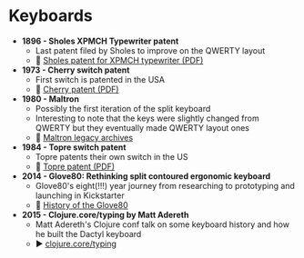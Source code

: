 # Keyboards

- **1896 - Sholes XPMCH Typewriter patent**
  - Last patent filed by Sholes to improve on the QWERTY layout
  - 🔗 [Sholes patent for XPMCH typewriter (PDF)](https://patents.google.com/patent/US568630A/en)
- **1973 - Cherry switch patent**
  - First switch is patented in the USA
  - 🔗 [Cherry patent (PDF)](https://patentimages.storage.googleapis.com/61/7e/57/333089272d5782/US3715545.pdf)
- **1980 - Maltron**
  - Possibly the first iteration of the split keyboard
  - Interesting to note that the keys were slightly changed from QWERTY but they eventually made QWERTY layout ones
  - 🔗 [Maltron legacy archives](https://www.maltron.com/legacy-maltron-keyboards--archive.html)
- **1984 - Topre switch patent**
  - Topre patents their own switch in the US
  - 🔗 [Topre patent (PDF)](https://patentimages.storage.googleapis.com/1e/cc/4d/8fa5cec90a7ee4/US4482932.pdf)
- **2014 - Glove80: Rethinking split contoured ergonomic keyboard**
  - Glove80's eight(!!!) year journey from researching to prototyping and launching in Kickstarter
  - 🔗 [History of the Glove80](https://kbd.news/Glove80-Rethinking-split-contoured-ergonomic-keyboard-1796.html) 
- **2015 - Clojure.core/typing by Matt Adereth** 
  - Matt Adereth's Clojure conf talk on some keyboard history and how he built the Dactyl keyboard
  - ▶️ [clojure.core/typing](https://www.youtube.com/watch?v=uk3A41U0iO4) 
